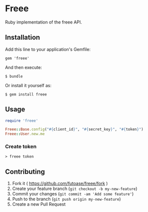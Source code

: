 # Freee

Ruby implementation of the freee API.

## Installation

Add this line to your application's Gemfile:

    gem 'freee'

And then execute:

    $ bundle

Or install it yourself as:

    $ gem install freee

## Usage

```ruby
require 'freee'

Freee::Base.config("#{client_id}", "#{secret_key}", "#{token}")
Freee::User.new.me
```

### Create token

```
> freee token
```

## Contributing

1. Fork it ( https://github.com/futoase/freee/fork )
2. Create your feature branch (`git checkout -b my-new-feature`)
3. Commit your changes (`git commit -am 'Add some feature'`)
4. Push to the branch (`git push origin my-new-feature`)
5. Create a new Pull Request
